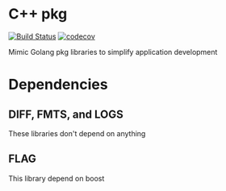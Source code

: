 # C++ pkg
[![Build Status](https://travis-ci.org/mingkaic/cppkg.svg?branch=master)](https://travis-ci.org/mingkaic/cppkg)
[![codecov](https://codecov.io/gh/mingkaic/cppkg/branch/master/graph/badge.svg)](https://codecov.io/gh/mingkaic/cppkg)

Mimic Golang pkg libraries to simplify application development

# Dependencies

## DIFF, FMTS, and LOGS

These libraries don't depend on anything

## FLAG

This library depend on boost
